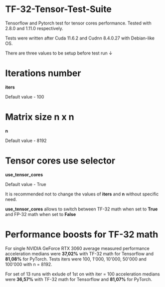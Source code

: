 # TF-32-Tensor-Test-Suite
Tensorflow and Pytorch test for tensor cores performance. Tested with 2.8.0 and 1.11.0 respectively.

Tests were written after Cuda 11.6.2 and Cudnn 8.4.0.27 with Debian-like OS.

There are three values to be setup before test run ↓

# Iterations number
**iters**

Default value - 100

# Matrix size n x n
**n**

Default value - 8192

# Tensor cores use selector 
**use_tensor_cores**

Default value - True

It is recommended not to change the values of **iters** and **n** without specific need.

**use_tensor_cores** allows to switch between TF-32 math when set to **True** and FP-32 math when set to **False**

# Performance boosts for TF-32 math
For single NVIDIA GeForce RTX 3060 average measured performance acceleration medians were **37,02%** with TF-32 math for Tensorflow and **81,08%** for PyTorch. Tests iters were 100, 1'000, 10'000, 50'000 and 100'000 with n = 8192.

For set of 13 runs with exlude of 1st on with iter = 100 acceleration medians were **36,57%** with TF-32 math for Tensorflow and **81,07%** for PyTorch.
